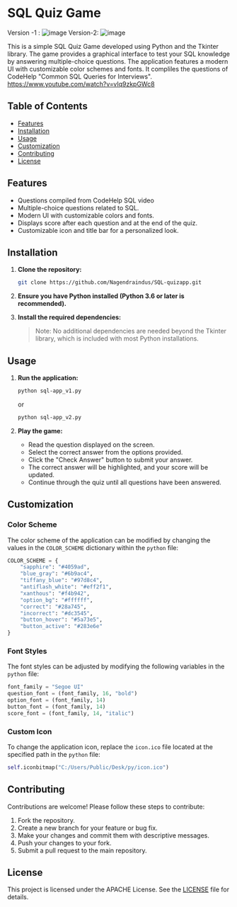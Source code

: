 
# SQL Quiz Game
Version -1 :
![image](https://github.com/user-attachments/assets/16825b1a-cbab-4f47-a64c-8f88083331b9)
Version-2:
![image](https://github.com/user-attachments/assets/86fbf724-d27c-42fa-bd7d-e4b68a8d15be)


This is a simple SQL Quiz Game developed using Python and the Tkinter library. The game provides a graphical interface to test your SQL knowledge by answering multiple-choice questions. The application features a modern UI with customizable color schemes and fonts. It compliles the questions of CodeHelp "Common SQL Queries for Interviews". https://www.youtube.com/watch?v=vIq9zkpGWc8 

## Table of Contents

- [Features](#features)
- [Installation](#installation)
- [Usage](#usage)
- [Customization](#customization)
- [Contributing](#contributing)
- [License](#license)

## Features
- Questions compiled from CodeHelp SQL video
- Multiple-choice questions related to SQL.
- Modern UI with customizable colors and fonts.
- Displays score after each question and at the end of the quiz.
- Customizable icon and title bar for a personalized look.

## Installation

1. **Clone the repository:**

   ```bash
   git clone https://github.com/Nagendraindus/SQL-quizapp.git
   ```

2. **Ensure you have Python installed (Python 3.6 or later is recommended).**

3. **Install the required dependencies:**

   > Note: No additional dependencies are needed beyond the Tkinter library, which is included with most Python installations.

## Usage

1. **Run the application:**

   ```bash
   python sql-app_v1.py
   ```
   or
   ```bash
   python sql-app_v2.py
   ```

3. **Play the game:**

   - Read the question displayed on the screen.
   - Select the correct answer from the options provided.
   - Click the "Check Answer" button to submit your answer.
   - The correct answer will be highlighted, and your score will be updated.
   - Continue through the quiz until all questions have been answered.

## Customization

### Color Scheme

The color scheme of the application can be modified by changing the values in the `COLOR_SCHEME` dictionary within the `python` file:

```python
COLOR_SCHEME = {
    "sapphire": "#4059ad",
    "blue_gray": "#6b9ac4",
    "tiffany_blue": "#97d8c4",
    "antiflash_white": "#eff2f1",
    "xanthous": "#f4b942",
    "option_bg": "#ffffff",
    "correct": "#28a745",
    "incorrect": "#dc3545",
    "button_hover": "#5a73e5",
    "button_active": "#283e6e"
}
```

### Font Styles

The font styles can be adjusted by modifying the following variables in the `python` file:

```python
font_family = "Segoe UI"
question_font = (font_family, 16, "bold")
option_font = (font_family, 14)
button_font = (font_family, 14)
score_font = (font_family, 14, "italic")
```

### Custom Icon

To change the application icon, replace the `icon.ico` file located at the specified path in the `python` file:

```python
self.iconbitmap("C:/Users/Public/Desk/py/icon.ico")
```

## Contributing

Contributions are welcome! Please follow these steps to contribute:

1. Fork the repository.
2. Create a new branch for your feature or bug fix.
3. Make your changes and commit them with descriptive messages.
4. Push your changes to your fork.
5. Submit a pull request to the main repository.

## License

This project is licensed under the APACHE License. See the [LICENSE](LICENSE) file for details.



